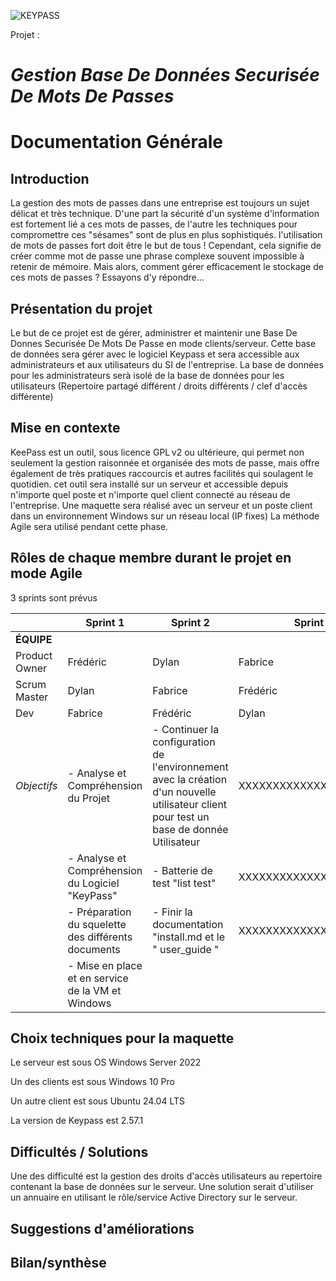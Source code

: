 ![KEYPASS](https://img.linuxfr.org/img/68747470733a2f2f6b6565706173732e696e666f2f696d616765732f69636f6e732f6b6565706173735f333232783133322e706e67/keepass_322x132.png)

Projet : 
# _**Gestion Base De Données Securisée De Mots De Passes**_

# Documentation Générale

## Introduction

La gestion des mots de passes dans une entreprise est toujours un sujet délicat et très technique.
D'une part la sécurité d'un système d'information est fortement lié a ces mots de passes, de l'autre les techniques pour compromettre ces "sésames" sont de plus en plus sophistiqués.
l'utilisation de mots de passes fort doit être le but de tous !
Cependant, cela signifie de créer comme mot de passe une phrase complexe souvent impossible à retenir de mémoire. 
Mais alors, comment gérer efficacement le stockage de ces mots de passes ?
Essayons d'y répondre...

## Présentation du projet 

Le but de ce projet est de gérer, administrer et maintenir une Base De Donnes Securisée De Mots De Passe en mode clients/serveur.
Cette base de données sera gérer avec le logiciel Keypass et sera accessible aux administrateurs et aux utilisateurs du SI de l'entreprise.
La base de données pour les administrateurs serà isolé de la base de données pour les utilisateurs (Repertoire partagé différent / droits différents / clef d'accès différente)


##  Mise en contexte

KeePass est un outil, sous licence GPL v2 ou ultérieure, qui permet non seulement la gestion raisonnée et organisée des mots de passe, mais offre également de très pratiques raccourcis et autres facilités qui soulagent le quotidien.
cet outil sera installé sur un serveur et accessible depuis n'importe quel poste et n'importe quel client connecté au réseau de l'entreprise.
Une maquette sera réalisé avec un serveur et un poste client dans un environnement Windows sur un réseau local (IP fixes)
La méthode Agile sera utilisé pendant cette phase.

## Rôles de chaque membre durant le projet en mode Agile

3 sprints sont prévus

|                    | Sprint 1                                             | Sprint 2                                             | Sprint 3                 |        
|--------------------|------------------------------------------------------|------------------------------------------------------|--------------------------|
| **ÉQUIPE**                                                                                                                                                  |        
| Product Owner      | Frédéric                                             | Dylan                                                | Fabrice                  |        
| Scrum Master       | Dylan                                                | Fabrice                                              | Frédéric                 |        
| Dev                | Fabrice                                              | Frédéric                                             | Dylan                    |                                
| *Objectifs*       | - Analyse et Compréhension du Projet                 | - Continuer la configuration de l'environnement avec la création d'un nouvelle utilisateur client pour test un base de donnée Utilisateur      |  XXXXXXXXXXXXXXXXXXXXXX  | 
|                    | - Analyse et Compréhension du Logiciel "KeyPass"     | - Batterie de test "list test"           |  XXXXXXXXXXXXXXXXXXXXXX  |
|                    | - Préparation du squelette des différents documents  | - Finir la documentation "install.md et le " user_guide "  |  XXXXXXXXXXXXXXXXXXXXXX  |        
|                    | - Mise en place et en service de la VM et Windows    |                                                      |                          |                         


## Choix techniques pour la maquette

Le serveur est sous OS Windows Server 2022 

Un des clients est sous Windows 10 Pro

Un autre client est sous Ubuntu 24.04 LTS

La version de Keypass est 2.57.1

## Difficultés / Solutions

Une des difficulté est la gestion des droits d'accès utilisateurs au repertoire contenant la base de données sur le serveur.
Une solution serait d'utiliser un annuaire en utilisant le rôle/service Active Directory sur le serveur.

## Suggestions d'améliorations



## Bilan/synthèse
